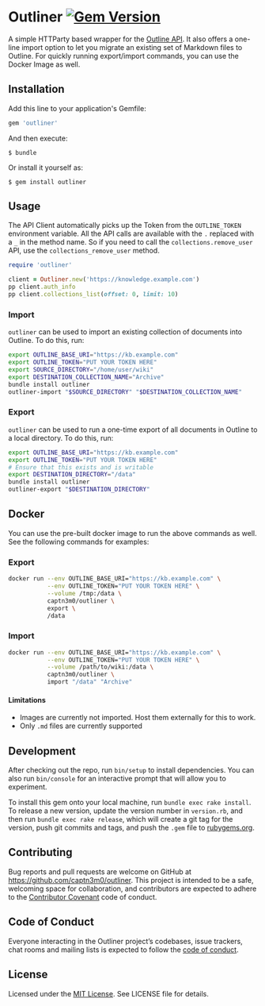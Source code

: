# Outliner [![Gem Version](https://badge.fury.io/rb/outliner.svg)](https://badge.fury.io/rb/outliner)

A simple HTTParty based wrapper for the [Outline API](https://www.getoutline.com/developers). It also offers a one-line import option to let you migrate an existing set of Markdown files to Outline. For quickly running export/import commands, you can use the Docker Image as well.

## Installation

Add this line to your application's Gemfile:

```ruby
gem 'outliner'
```

And then execute:

    $ bundle

Or install it yourself as:

    $ gem install outliner

## Usage

The API Client automatically picks up the Token from the `OUTLINE_TOKEN` environment variable. All the API calls are available with the `.` replaced with a `_` in the method name. So if you need to call the `collections.remove_user` API, use the `collections_remove_user` method.

```ruby
require 'outliner'

client = Outliner.new('https://knowledge.example.com')
pp client.auth_info
pp client.collections_list(offset: 0, limit: 10)
```

### Import

`outliner` can be used to import an existing collection of documents into Outline. To do this, run:

```bash
export OUTLINE_BASE_URI="https://kb.example.com"
export OUTLINE_TOKEN="PUT YOUR TOKEN HERE"
export SOURCE_DIRECTORY="/home/user/wiki"
export DESTINATION_COLLECTION_NAME="Archive"
bundle install outliner
outliner-import "$SOURCE_DIRECTORY" "$DESTINATION_COLLECTION_NAME"
```

### Export

`outliner` can be used to run a one-time export of all documents in Outline to a local directory. To do this, run:

```bash
export OUTLINE_BASE_URI="https://kb.example.com"
export OUTLINE_TOKEN="PUT YOUR TOKEN HERE"
# Ensure that this exists and is writable
export DESTINATION_DIRECTORY="/data"
bundle install outliner
outliner-export "$DESTINATION_DIRECTORY"
```

## Docker

You can use the pre-built docker image to run the above commands as well. See the following commands for examples:

### Export

```bash
docker run --env OUTLINE_BASE_URI="https://kb.example.com" \
           --env OUTLINE_TOKEN="PUT YOUR TOKEN HERE" \
           --volume /tmp:/data \
           captn3m0/outliner \
           export \
           /data
```

### Import

```bash
docker run --env OUTLINE_BASE_URI="https://kb.example.com" \
           --env OUTLINE_TOKEN="PUT YOUR TOKEN HERE" \
           --volume /path/to/wiki:/data \
           captn3m0/outliner \
           import "/data" "Archive"
```

#### Limitations

- Images are currently not imported. Host them externally for this to work.
- Only `.md` files are currently supported

## Development

After checking out the repo, run `bin/setup` to install dependencies. You can also run `bin/console` for an interactive prompt that will allow you to experiment.

To install this gem onto your local machine, run `bundle exec rake install`. To release a new version, update the version number in `version.rb`, and then run `bundle exec rake release`, which will create a git tag for the version, push git commits and tags, and push the `.gem` file to [rubygems.org](https://rubygems.org).

## Contributing

Bug reports and pull requests are welcome on GitHub at https://github.com/captn3m0/outliner. This project is intended to be a safe, welcoming space for collaboration, and contributors are expected to adhere to the [Contributor Covenant](http://contributor-covenant.org) code of conduct.

## Code of Conduct

Everyone interacting in the Outliner project’s codebases, issue trackers, chat rooms and mailing lists is expected to follow the [code of conduct](https://github.com/captn3m0/outliner/blob/master/CODE_OF_CONDUCT.md).

## License

Licensed under the [MIT License](https://nemo.mit-license.org/). See LICENSE file for details.
